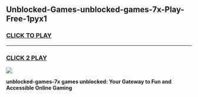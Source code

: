 
## Unblocked-Games-unblocked-games-7x-Play-Free-1pyx1
<h3>
<a href="https://premium76.site?title=unblocked-games-7x&ref=20A">CLICK TO PLAY</a></h3>
<hr>

<h3>
<a href="https://premium76.site?title=unblocked-games-7x&ref=20A">CLICK 2 PLAY</a>
  
</h3>

<a href="https://premium76.site?title=unblocked-games-7x&ref=20A"><img src="https://clearcache.store/games.png"></a>


**unblocked-games-7x games unblocked: Your Gateway to Fun and Accessible Online Gaming**
